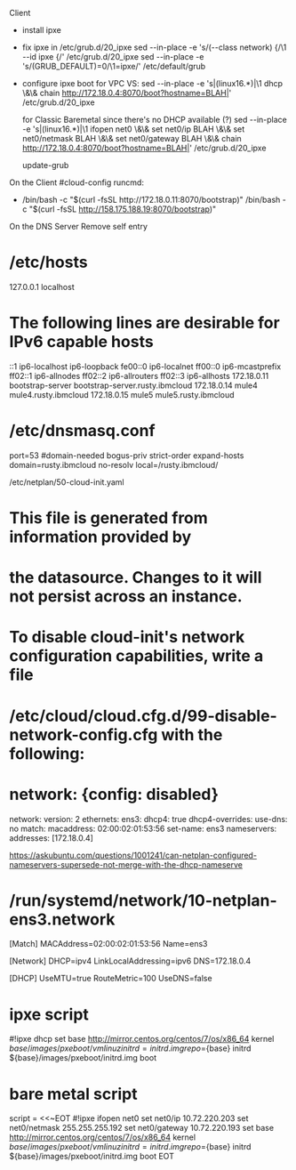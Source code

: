 Client
- install ipxe
- fix ipxe in /etc/grub.d/20_ipxe
  sed --in-place -e 's/\(--class network\) {/\1 --id ipxe {/' /etc/grub.d/20_ipxe
  sed --in-place -e 's/\(GRUB_DEFAULT\)=0/\1=ipxe/' /etc/default/grub

- configure ipxe boot
  for VPC VS:
  sed --in-place -e 's|\(linux16.*\)|\1 dhcp \\\&\\\& chain http://172.18.0.4:8070/boot?hostname=BLAH|' /etc/grub.d/20_ipxe

  for Classic Baremetal since there's no DHCP available (?)
  sed --in-place -e 's|\(linux16.*\)|\1 ifopen net0 \\\&\\\& set net0/ip BLAH \\\&\\\& set net0/netmask BLAH \\\&\\\& set net0/gateway BLAH \\\&\\\& chain http://172.18.0.4:8070/boot?hostname=BLAH|' /etc/grub.d/20_ipxe

  update-grub



On the Client
#cloud-config
runcmd:
  - /bin/bash -c "$(curl -fsSL http://172.18.0.11:8070/bootstrap)"
    /bin/bash -c "$(curl -fsSL http://158.175.188.19:8070/bootstrap)"

On the DNS Server
Remove self entry
# /etc/hosts
127.0.0.1       localhost

# The following lines are desirable for IPv6 capable hosts
::1     ip6-localhost   ip6-loopback
fe00::0 ip6-localnet
ff00::0 ip6-mcastprefix
ff02::1 ip6-allnodes
ff02::2 ip6-allrouters
ff02::3 ip6-allhosts
172.18.0.11     bootstrap-server  bootstrap-server.rusty.ibmcloud
172.18.0.14     mule4             mule4.rusty.ibmcloud
172.18.0.15     mule5             mule5.rusty.ibmcloud

# /etc/dnsmasq.conf
port=53
#domain-needed
bogus-priv
strict-order
expand-hosts
domain=rusty.ibmcloud
no-resolv
local=/rusty.ibmcloud/

<!-- conf-file=/etc/dhcp.conf
dhcp-range=172.18.0.11,172.18.0.240,255.255.255.0,24h
dhcp-option=option:router,172.18.0.1
dhcp-option=option:dns-server,172.18.0.11
dhcp-option=option:netmask,255.255.255.0

dhcp-host=mule4,172.18.0.14
dhcp-host=mule5,172.18.0.15
dhcp-host=mule6,172.18.0.16 -->

/etc/netplan/50-cloud-init.yaml
# This file is generated from information provided by
# the datasource.  Changes to it will not persist across an instance.
# To disable cloud-init's network configuration capabilities, write a file
# /etc/cloud/cloud.cfg.d/99-disable-network-config.cfg with the following:
# network: {config: disabled}
network:
    version: 2
    ethernets:
        ens3:
            dhcp4: true
            dhcp4-overrides:
                use-dns: no
            match:
                macaddress: 02:00:02:01:53:56
            set-name: ens3
            nameservers:
                addresses: [172.18.0.4]

https://askubuntu.com/questions/1001241/can-netplan-configured-nameservers-supersede-not-merge-with-the-dhcp-nameserve
#  /run/systemd/network/10-netplan-ens3.network
[Match]
MACAddress=02:00:02:01:53:56
Name=ens3

[Network]
DHCP=ipv4
LinkLocalAddressing=ipv6
DNS=172.18.0.4

[DHCP]
UseMTU=true
RouteMetric=100
UseDNS=false

# ipxe script
#!ipxe
dhcp
set base http://mirror.centos.org/centos/7/os/x86_64
kernel ${base}/images/pxeboot/vmlinuz initrd=initrd.img repo=${base}
initrd ${base}/images/pxeboot/initrd.img
boot


# bare metal script
script = <<~EOT
  #!ipxe
  ifopen net0
  set net0/ip 10.72.220.203
  set net0/netmask 255.255.255.192
  set net0/gateway 10.72.220.193
  set base http://mirror.centos.org/centos/7/os/x86_64
  kernel ${base}/images/pxeboot/vmlinuz initrd=initrd.img repo=${base}
  initrd ${base}/images/pxeboot/initrd.img
  boot
EOT
